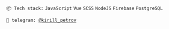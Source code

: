<code>📦 Tech stack:</code>
<code>JavaScript</code>
<code>Vue</code>
<code>SCSS</code>
<code>NodeJS</code>
<code>Firebase</code>
<code>PostgreSQL</code>

<code>🤙 telegram: [@kirill_petrov](https://t.me/kirill_petrov)</code>
